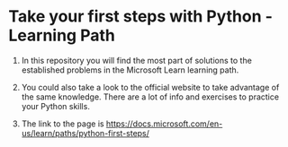 # Take your first steps with Python - Learning Path

1. In this repository you will find the most part of solutions to
the established problems in the Microsoft Learn learning path.

2. You could also take a look to the official website to
take advantage of the same knowledge. There are a lot of info and
exercises to practice your Python skills.

3. The link to the page is 
https://docs.microsoft.com/en-us/learn/paths/python-first-steps/